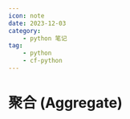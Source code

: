 ```yaml
---
icon: note
date: 2023-12-03
category:
    - python 笔记
tag:
    - python
    - cf-python
---
```


# 聚合 (Aggregate)

<decl incomp=1 />
